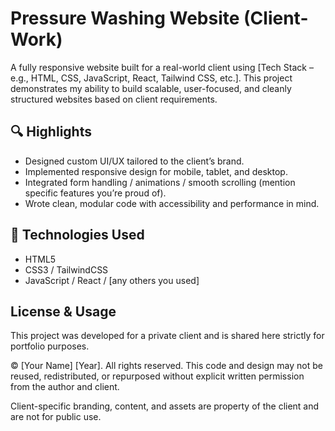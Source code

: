 # Pressure Washing Website (Client-Work)

A fully responsive website built for a real-world client using [Tech Stack – e.g., HTML, CSS, JavaScript, React, Tailwind CSS, etc.]. This project demonstrates my ability to build scalable, user-focused, and cleanly structured websites based on client requirements.

## 🔍 Highlights

- Designed custom UI/UX tailored to the client’s brand.
- Implemented responsive design for mobile, tablet, and desktop.
- Integrated form handling / animations / smooth scrolling (mention specific features you’re proud of).
- Wrote clean, modular code with accessibility and performance in mind.

## 🚀 Technologies Used

- HTML5
- CSS3 / TailwindCSS
- JavaScript / React / [any others you used]

## License & Usage

This project was developed for a private client and is shared here strictly for portfolio purposes.

© [Your Name] [Year]. All rights reserved. This code and design may not be reused, redistributed, or repurposed without explicit written permission from the author and client.

Client-specific branding, content, and assets are property of the client and are not for public use.
